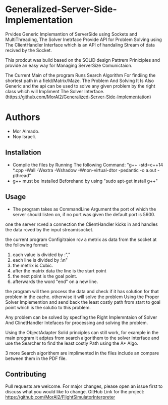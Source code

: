 # Generalized-Server-Side-Implementation

Prvides Generic Implemantion of ServerSide using Sockets and MultiThreading, 
The Solver Inetrface Provide API for Problem Solving using The ClientHandler Interface which is an API
of handaling Stream of data recived by the Socket.

This prodcut was build based on the SOLID design Pattrem Priniciples and provide an easy way for Managing ServerSize Comunictaion.

The Current Main of the program Runs Search Algorithm For findiing the shortest path in a field/Matrix/Maze.
The Problem And Solving It Is Also Generic and the api can be used to solve any given problem by the right class which will Impliment The Solver Interface.
(https://github.com/MorAl2/Generalized-Server-Side-Implementation)

# Authors

- Mor Almado.
- Noy Israeli.


## Installation

- Compile the files by Running The following Command:
"g++ -std=c++14 *.cpp -Wall -Wextra -Wshadow -Wnon-virtual-dtor -pedantic -o a.out -pthread"
- g++ must be Installed Beforehand by using "sudo apt-get install g++" 

## Usage

- The program takes as CommandLine Argument the port of which the server should listen on, if no port was given the default port is 5600.

one the server rcved a connection the ClientHandler kicks in and handles the data rcved by the input stream/socket.

the current program Configitraion rcv a metrix as data from the socket at the following format:
1. each value is divided by :","
2. each line is divided by :\n"
3. the metrix is Cubic.
4. after the matrix data the line is the start point
5. the next point is the goal point.
6. afterwards the word "end" on a new line.

the program will then process the data and check if it has solution for that problem in the cache.
otherwise it will solve the problem Using the Proper Solver Implemention and send back the least costly path from start to goal point which is the solutio to this problem.

Any problem can be solved by specfing the Right Implemntaion of Solver And ClinetHandler Intefaces for processing and solving the problem.

Using the ObjectAdapter Solid principles can still work, for example in the main program it adptes from search algorithem to the solver interface and use the Searcher to find the least costly Path using the A* Algo.

3 more Search algorithem are implimented in the files include an compare between them in the PDF file.
## Contributing
Pull requests are welcome. For major changes, please open an issue first to discuss what you would like to change.
GitHub Link for the project: https://github.com/MorAl2/FlightSimulatorInterpreter
